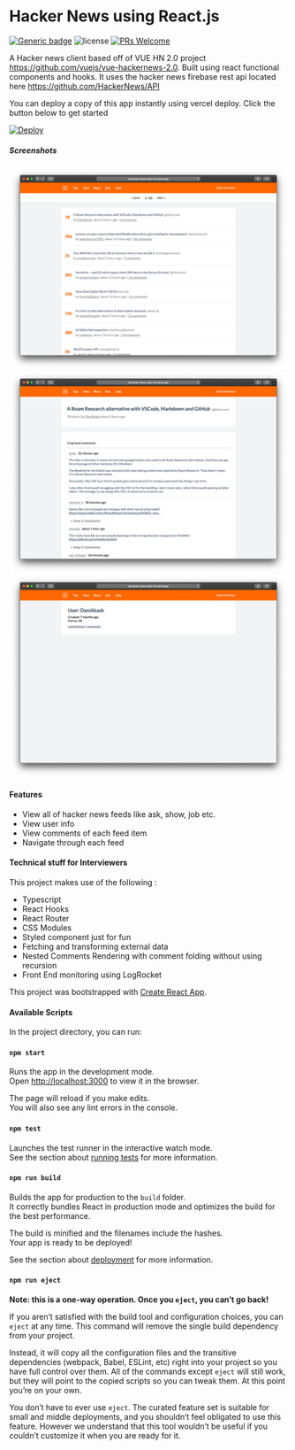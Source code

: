 
# Hacker News using React.js


 [![Generic badge](https://img.shields.io/badge/Looking_for_job-Hire_me-green.svg?style=for-the-badge)](https://shields.io/) ![license](https://img.shields.io/npm/l/m)  [![PRs Welcome](https://img.shields.io/badge/PRs-welcome-brightgreen.svg)](http://makeapullrequest.com)

A Hacker news client based off of VUE HN 2.0 project https://github.com/vuejs/vue-hackernews-2.0. Built using react functional components and hooks. It uses the hacker news firebase
rest api located here https://github.com/HackerNews/API

You can deploy a copy of this app instantly using vercel deploy. Click the button below to get started

<a href="https://vercel.com/import/project?template=https://github.com/AhmedKhattak/hacker-news-react">
  <img src="https://vercel.com/button" alt="Deploy" />
</a>


##### Screenshots

 


 <img src="./screenshots/1.png" alt="drawing" />

 <img src="./screenshots/2.png" alt="drawing"/>

 <img src="./screenshots/3.png" alt="drawing"/>




#### Features
* View all of hacker news feeds like ask, show, job etc. 
* View user info
* View comments of each feed item
* Navigate through each feed



#### Technical stuff for Interviewers
This project makes use of the following :

* Typescript
* React Hooks
* React Router
* CSS Modules
* Styled component just for fun
* Fetching and transforming external data
* Nested Comments Rendering with comment folding without using recursion
* Front End monitoring using LogRocket 




This project was bootstrapped with [Create React App](https://github.com/facebook/create-react-app).

#### Available Scripts

In the project directory, you can run:

####  `npm start`

Runs the app in the development mode.<br />
Open [http://localhost:3000](http://localhost:3000) to view it in the browser.

The page will reload if you make edits.<br />
You will also see any lint errors in the console.

####  `npm test`

Launches the test runner in the interactive watch mode.<br />
See the section about [running tests](https://facebook.github.io/create-react-app/docs/running-tests) for more information.

####  `npm run build`

Builds the app for production to the `build` folder.<br />
It correctly bundles React in production mode and optimizes the build for the best performance.

The build is minified and the filenames include the hashes.<br />
Your app is ready to be deployed!

See the section about [deployment](https://facebook.github.io/create-react-app/docs/deployment) for more information.

####  `npm run eject`

**Note: this is a one-way operation. Once you `eject`, you can’t go back!**

If you aren’t satisfied with the build tool and configuration choices, you can `eject` at any time. This command will remove the single build dependency from your project.

Instead, it will copy all the configuration files and the transitive dependencies (webpack, Babel, ESLint, etc) right into your project so you have full control over them. All of the commands except `eject` will still work, but they will point to the copied scripts so you can tweak them. At this point you’re on your own.

You don’t have to ever use `eject`. The curated feature set is suitable for small and middle deployments, and you shouldn’t feel obligated to use this feature. However we understand that this tool wouldn’t be useful if you couldn’t customize it when you are ready for it.


